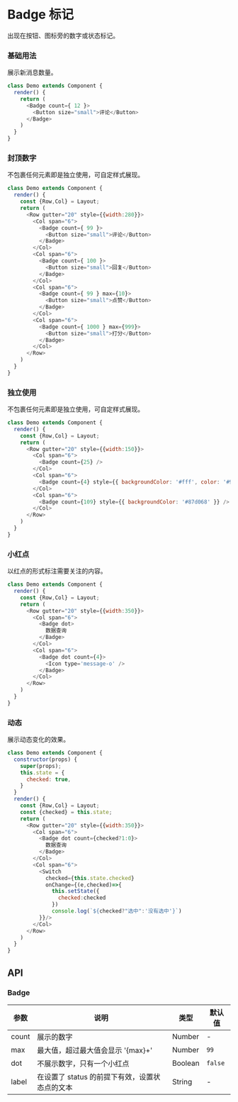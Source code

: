 Badge 标记
===

出现在按钮、图标旁的数字或状态标记。


### 基础用法

展示新消息数量。

<!--DemoStart--> 
```js
class Demo extends Component {
  render() {
    return (
      <Badge count={ 12 }>
        <Button size="small">评论</Button>
      </Badge>
    )
  }
}
```
<!--End-->


### 封顶数字

不包裹任何元素即是独立使用，可自定样式展现。

<!--DemoStart--> 
```js
class Demo extends Component {
  render() {
    const {Row,Col} = Layout;
    return (
      <Row gutter="20" style={{width:280}}>
        <Col span="6">
          <Badge count={ 99 }>
            <Button size="small">评论</Button>
          </Badge>
        </Col>
        <Col span="6">
          <Badge count={ 100 }>
            <Button size="small">回复</Button>
          </Badge>
        </Col>
        <Col span="6">
          <Badge count={ 99 } max={10}>
            <Button size="small">点赞</Button>
          </Badge>
        </Col>
        <Col span="6">
          <Badge count={ 1000 } max={999}>
            <Button size="small">打分</Button>
          </Badge>
        </Col>
      </Row>
    )
  }
}
```
<!--End-->

### 独立使用

不包裹任何元素即是独立使用，可自定样式展现。

<!--DemoStart--> 
```js
class Demo extends Component {
  render() {
    const {Row,Col} = Layout;
    return (
      <Row gutter="20" style={{width:150}}>
        <Col span="6">
          <Badge count={25} /> 
        </Col>
        <Col span="6">
          <Badge count={4} style={{ backgroundColor: '#fff', color: '#999', boxShadow: '0 0 0 1px #d9d9d9 inset' }} /> 
        </Col>
        <Col span="6">
          <Badge count={109} style={{ backgroundColor: '#87d068' }} /> 
        </Col>
      </Row>
    )
  }
}
```
<!--End-->

### 小红点

以红点的形式标注需要关注的内容。

<!--DemoStart--> 
```js
class Demo extends Component {
  render() {
    const {Row,Col} = Layout;
    return (
      <Row gutter="20" style={{width:350}}>
        <Col span="6">
          <Badge dot>
            数据查询
          </Badge>
        </Col>
        <Col span="6">
          <Badge dot count={4}>
            <Icon type='message-o' />
          </Badge>
        </Col>
      </Row>
    )
  }
}
```
<!--End-->

### 动态

展示动态变化的效果。

<!--DemoStart--> 
```js
class Demo extends Component {
  constructor(props) {
    super(props);
    this.state = {
      checked: true,
    }
  }
  render() {
    const {Row,Col} = Layout;
    const {checked} = this.state;
    return (
      <Row gutter="20" style={{width:350}}>
        <Col span="6">
          <Badge dot count={checked?1:0}>
            数据查询
          </Badge>
        </Col>
        <Col span="6">
          <Switch 
            checked={this.state.checked}
            onChange={(e,checked)=>{
              this.setState({
                checked:checked
              })
              console.log(`${checked?"选中":'没有选中'}`)
          }}/>
        </Col>
      </Row>
    )
  }
}
```
<!--End-->

## API

### Badge

| 参数 | 说明 | 类型 | 默认值 |
|--------- |-------- |--------- |-------- |
| count | 展示的数字 | Number | - |
| max | 最大值，超过最大值会显示 '{max}+' | Number | `99` |
| dot | 不展示数字，只有一个小红点 | Boolean | `false` |
| label | 在设置了 status 的前提下有效，设置状态点的文本 | String | - |